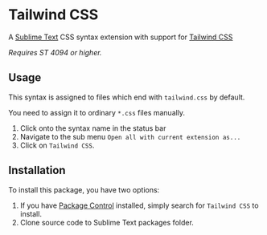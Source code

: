 # Tailwind CSS

A [Sublime Text](http://www.sublimetext.com) CSS syntax extension with support for [Tailwind CSS](https://tailwindcss.com/)

_Requires ST 4094 or higher._



## Usage

This syntax is assigned to files which end with `tailwind.css` by default.

You need to assign it to ordinary `*.css` files manually.

1. Click onto the syntax name in the status bar
2. Navigate to the sub menu `Open all with current extension as...`
3. Click on `Tailwind CSS`.

## Installation

To install this package, you have two options:

1. If you have [Package Control](packagecontrol.io) installed, simply search for `Tailwind CSS` to install.
2. Clone source code to Sublime Text packages folder.
